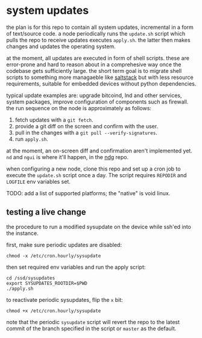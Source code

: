 # system updates

the plan is for this repo to contain all system updates, incremental in a form
of text/source code. a node periodically runs the `update.sh` script which pulls
the repo to receive updates executes `apply.sh`. the latter then makes changes
and updates the operating system.

at the moment, all updates are executed in form of shell scripts. these are
error-prone and hard to reason about in a comprehesive way once the codebase
gets sufficiently large. the short term goal is to migrate shell scripts to
something more managaeble like [saltstack](https://github.com/saltstack/salt)
but with less resource requirements, suitable for embedded devices without
python dependencies.

typical update examples are: upgrade bitcoind, lnd and other services, system
packages, improve configuration of components such as firewall.
the run sequence on the node is approximately as follows:

1. fetch updates with a `git fetch`.
2. provide a git diff on the screen and confirm with the user.
3. pull in the changes with a `git pull --verify-signatures`.
4. run `apply.sh`.

at the moment, an on-screen diff and confirmation aren't implemented yet.
`nd` and `ngui` is where it'll happen,
in the [ndg](https://github.com/nakamochi/ndg) repo.

when configuring a new node, clone this repo and set up a cron job to execute
the `update.sh` script once a day. The script requires `REPODIR` and `LOGFILE`
env variables set.

TODO: add a list of supported platforms; the "native" is void linux.

## testing a live change

the procedure to run a modified sysupdate on the device while ssh'ed into
the instance.

first, make sure periodic updates are disabled:

    chmod -x /etc/cron.hourly/sysupdate

then set required env variables and run the apply script:

    cd /ssd/sysupdates
    export SYSUPDATES_ROOTDIR=$PWD
    ./apply.sh

to reactivate periodic sysupdates, flip the `x` bit:

    chmod +x /etc/cron.hourly/sysupdate

note that the periodic `sysupdate` script will revert the repo to the latest
commit of the branch specified in the script or `master` as the default.
